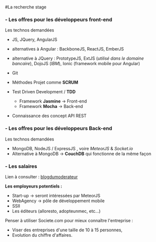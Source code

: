 #La recherche stage

### - Les offres pour les développeurs **front-end**

Les technos demandées

* JS, JQuery, AngularJS
* alternatives à Angular : BackboneJS, ReactJS, EmberJS
* alternative à JQuery : PrototypeJS, ExtJS (*utilisé dans le domaine bancaire*), DojoJS (_IBM_), Ionic (framework mobile pour Angular)
* Git
* Méthodes Projet comme **SCRUM**


* Test Driven Development / **TDD**
  * Framework **Jasmine** -> Front-end
  * Framework **Mocha** -> Back-end


* Connaissance des concept API REST



### - Les offres pour les développeurs **Back-end**

Les technos demandées

* MongoDB, NodeJS / ExpressJS , voire _MeteorJS_ & _Socket.io_
* Alternative à MongoDB -> **CouchDB** qui fonctionne de la même façon


### - Les salaires

Lien à consulter :
[blogdumoderateur](www.blogdumoderateur.com/salaires-metier-techniques-digital-2015)


**Les employeurs potentiels :**

* Start-up -> seront intéressées par MeteorJS
* WebAgency -> pôle de développement mobile
* SSII
* Les éditeurs (alloresto, adopteunmec, etc...)

Penser à utiliser Societe.com pour mieux connaître l'entreprise :
* Viser des entreprises d'une taille de 10 à 15 personnes,
* Evolution du chiffre d'affaires.
